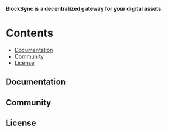 **BlockSync is a decentralized gateway for your digital assets.**


# Contents
- [Documentation](#documentation)
- [Community](#community)
- [License](#license)


## Documentation

## Community

## License
